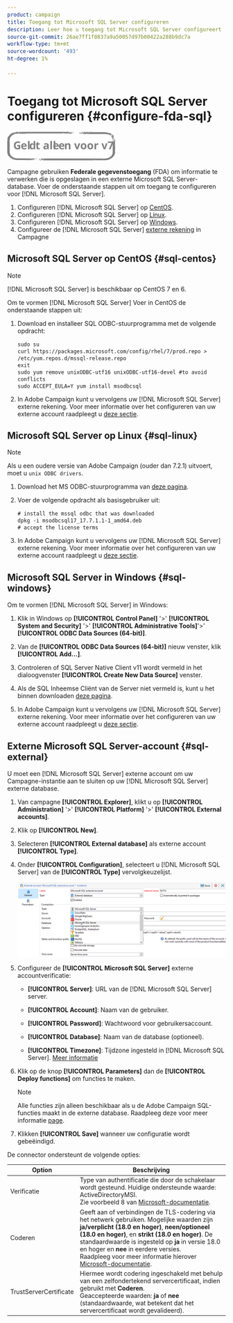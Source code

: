 ```yaml
---
product: campaign
title: Toegang tot Microsoft SQL Server configureren
description: Leer hoe u toegang tot Microsoft SQL Server configureert
source-git-commit: 26ae7ff1f0837a9a50057d97b00422a288b9dc7a
workflow-type: tm+mt
source-wordcount: '493'
ht-degree: 1%

---
```


# Toegang tot Microsoft SQL Server configureren {#configure-fda-sql}

![](../../assets/v7-only.svg)

Campagne gebruiken **Federale gegevenstoegang** (FDA) om informatie te verwerken die is opgeslagen in een externe Microsoft SQL Server-database. Voer de onderstaande stappen uit om toegang te configureren voor [!DNL Microsoft SQL Server].

1. Configureren [!DNL Microsoft SQL Server] op [CentOS](#sql-centos).
1. Configureren [!DNL Microsoft SQL Server] op [Linux](#sql-linux).
1. Configureren [!DNL Microsoft SQL Server] op [Windows](#sql-windows).
1. Configureer de [!DNL Microsoft SQL Server] [externe rekening](#sql-external) in Campagne

## Microsoft SQL Server op CentOS {#sql-centos}

>[!NOTE]
>
> [!DNL Microsoft SQL Server] is beschikbaar op CentOS 7 en 6.

Om te vormen [!DNL Microsoft SQL Server] Voer in CentOS de onderstaande stappen uit:

1. Download en installeer SQL ODBC-stuurprogramma met de volgende opdracht:

   ```
   sudo su
   curl https://packages.microsoft.com/config/rhel/7/prod.repo > /etc/yum.repos.d/mssql-release.repo
   exit
   sudo yum remove unixODBC-utf16 unixODBC-utf16-devel #to avoid conflicts
   sudo ACCEPT_EULA=Y yum install msodbcsql
   ```

1. In Adobe Campaign kunt u vervolgens uw [!DNL Microsoft SQL Server] externe rekening. Voor meer informatie over het configureren van uw externe account raadpleegt u [deze sectie](#sql-external).

## Microsoft SQL Server op Linux {#sql-linux}

>[!NOTE]
>
> Als u een oudere versie van Adobe Campaign (ouder dan 7.2.1) uitvoert, moet u `unix ODBC drivers`.

1. Download het MS ODBC-stuurprogramma van [deze pagina](https://packages.microsoft.com/ubuntu/16.04/prod/pool/main/m/msodbcsql17/).

1. Voer de volgende opdracht als basisgebruiker uit:

   ```
   # install the mssql odbc that was downloaded
   dpkg -i msodbcsql17_17.7.1.1-1_amd64.deb
   # accept the license terms
   ```

1. In Adobe Campaign kunt u vervolgens uw [!DNL Microsoft SQL Server] externe rekening. Voor meer informatie over het configureren van uw externe account raadpleegt u [deze sectie](#sql-external).

## Microsoft SQL Server in Windows {#sql-windows}

Om te vormen [!DNL Microsoft SQL Server] in Windows:

1. Klik in Windows op **[!UICONTROL Control Panel]** &#39;>&#39; **[!UICONTROL System and Security]** &#39;>&#39; **[!UICONTROL Administrative Tools]**&#39;>&#39; **[!UICONTROL ODBC Data Sources (64-bit)]**.

1. Van de **[!UICONTROL ODBC Data Sources (64-bit)]** nieuw venster, klik **[!UICONTROL Add...]**.

1. Controleren of SQL Server Native Client v11 wordt vermeld in het dialoogvenster **[!UICONTROL Create New Data Source]** venster.

1. Als de SQL Inheemse Cliënt van de Server niet vermeld is, kunt u het binnen downloaden [deze pagina](https://www.microsoft.com/en-my/download/details.aspx?id=36434).

1. In Adobe Campaign kunt u vervolgens uw [!DNL Microsoft SQL Server] externe rekening. Voor meer informatie over het configureren van uw externe account raadpleegt u [deze sectie](#sql-external).

## Externe Microsoft SQL Server-account {#sql-external}

U moet een [!DNL Microsoft SQL Server] externe account om uw Campagne-instantie aan te sluiten op uw [!DNL Microsoft SQL Server] externe database.

1. Van campagne **[!UICONTROL Explorer]**, klikt u op **[!UICONTROL Administration]** &#39;>&#39; **[!UICONTROL Platform]** &#39;>&#39; **[!UICONTROL External accounts]**.

1. Klik op **[!UICONTROL New]**.

1. Selecteren **[!UICONTROL External database]** als externe account **[!UICONTROL Type]**.

1. Onder **[!UICONTROL Configuration]**, selecteert u [!DNL Microsoft SQL Server] van de **[!UICONTROL Type]** vervolgkeuzelijst.

   ![](assets/sql.png)

1. Configureer de **[!UICONTROL Microsoft SQL Server]** externe accountverificatie:

   * **[!UICONTROL Server]**: URL van de [!DNL Microsoft SQL Server] server.

   * **[!UICONTROL Account]**: Naam van de gebruiker.

   * **[!UICONTROL Password]**: Wachtwoord voor gebruikersaccount.

   * **[!UICONTROL Database]**: Naam van de database (optioneel).

   * **[!UICONTROL Timezone]**: Tijdzone ingesteld in [!DNL Microsoft SQL Server]. [Meer informatie](https://docs.microsoft.com/en-us/sql/t-sql/functions/current-timezone-transact-sql?view=sql-server-ver15)

1. Klik op de knop **[!UICONTROL Parameters]** dan de **[!UICONTROL Deploy functions]** om functies te maken.

   >[!NOTE]
   >
   >Alle functies zijn alleen beschikbaar als u de Adobe Campaign SQL-functies maakt in de externe database. Raadpleeg deze voor meer informatie [page](../../configuration/using/adding-additional-sql-functions.md).

1. Klikken **[!UICONTROL Save]** wanneer uw configuratie wordt gebeëindigd.

De connector ondersteunt de volgende opties:

| Option | Beschrijving |
|---|---|
| Verificatie | Type van authentificatie die door de schakelaar wordt gesteund. Huidige ondersteunde waarde: ActiveDirectoryMSI. <br> Zie voorbeeld 8 van [Microsoft-documentatie](https://docs.microsoft.com/en-us/sql/connect/odbc/using-azure-active-directory?view=sql-server-ver15#example-connection-strings). |
| Coderen | Geeft aan of verbindingen de TLS-codering via het netwerk gebruiken. Mogelijke waarden zijn **ja/verplicht (18.0 en hoger)**, **neen/optioneel (18.0 en hoger)**, en **strikt (18.0 en hoger)**. De standaardwaarde is ingesteld op **ja** in versie 18.0 en hoger en **nee** in eerdere versies. <br>Raadpleeg voor meer informatie hierover [Microsoft-documentatie](https://docs.microsoft.com/en-us/sql/connect/odbc/dsn-connection-string-attribute?view=azure-sqldw-latest#encrypt). |
| TrustServerCertificate | Hiermee wordt codering ingeschakeld met behulp van een zelfondertekend servercertificaat, indien gebruikt met **Coderen**. <br>Geaccepteerde waarden: **ja** of **nee** (standaardwaarde, wat betekent dat het servercertificaat wordt gevalideerd). |

